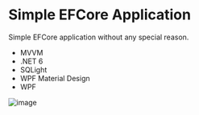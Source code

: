 # Simple EFCore Application
Simple EFCore application without any special reason. 

* MVVM
* .NET 6
* SQLight
* WPF Material Design
* WPF


![image](https://user-images.githubusercontent.com/72302395/147602403-d2636870-7bba-4265-9f33-8d00c06695d5.png)

